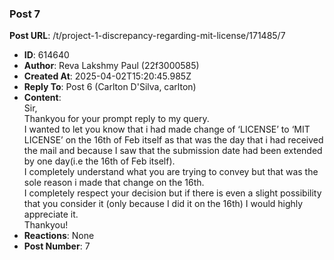 ### Post 7
**Post URL**: /t/project-1-discrepancy-regarding-mit-license/171485/7
- **ID**: 614640
- **Author**: Reva Lakshmy Paul (22f3000585)
- **Created At**: 2025-04-02T15:20:45.985Z
- **Reply To**: Post 6 (Carlton D'Silva, carlton)
- **Content**:  
  Sir,<br>
Thankyou for your prompt reply to my query.<br>
I wanted to let you know that i had made change of ‘LICENSE’ to ‘MIT LICENSE’ on the 16th of Feb itself as that was the day that i had received the mail and because I saw that the submission date had been extended by one day(i.e the 16th of Feb itself).<br>
I completely understand what you are trying to convey but that was the sole reason i made that change on the 16th.<br>
I completely respect your decision but if there is even a slight possibility that you consider it (only because I did it on the 16th) I would highly appreciate it.<br>
Thankyou!
- **Reactions**: None
- **Post Number**: 7

